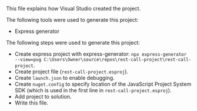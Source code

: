 This file explains how Visual Studio created the project.

The following tools were used to generate this project:
- Express generator

The following steps were used to generate this project:
- Create express project with express-generator: `npx express-generator --view=pug C:\Users\Owner\source\repos\rest-call-project\rest-call-project`.
- Create project file (`rest-call-project.esproj`).
- Create `launch.json` to enable debugging.
- Create `nuget.config` to specify location of the JavaScript Project System SDK (which is used in the first line in `rest-call-project.esproj`).
- Add project to solution.
- Write this file.
